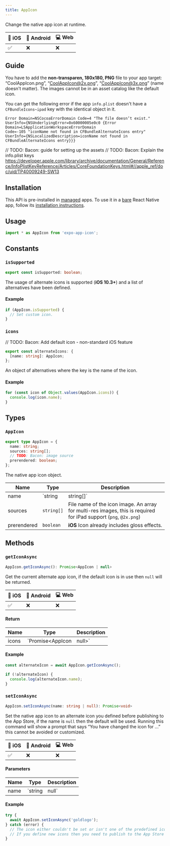 ```yaml
---
title: AppIcon
---
```


Change the native app icon at runtime.

| 🍎 iOS | 💚 Android | 💻 Web |
| ------ | ---------- | ------ |
| ✅     | ❌         | ❌     |

## Guide

You have to add the **non-transparen, 180x180, PNG** file to your app target: “CoolAppIcon.png”, “CoolAppIcon@2x.png”, “CoolAppIcon@3x.png” (name doesn't matter). The images cannot be in an asset catalog like the default icon.

You can get the following error if the app `info.plist` doesn't have a `CFBundleIcons~ipad` key with the identical object in it.

```
Error Domain=NSCocoaErrorDomain Code=4 "The file doesn’t exist."
UserInfo={NSUnderlyingError=0x60000005e0c0 {Error Domain=LSApplicationWorkspaceErrorDomain
Code=-105 "iconName not found in CFBundleAlternateIcons entry"
UserInfo={NSLocalizedDescription=iconName not found in CFBundleAlternateIcons entry}}}
```

// TODO: Bacon: guide for setting up the assets
// TODO: Bacon: Explain the info.plist keys https://developer.apple.com/library/archive/documentation/General/Reference/InfoPlistKeyReference/Articles/CoreFoundationKeys.html#//apple_ref/doc/uid/TP40009249-SW13

## Installation

This API is pre-installed in [managed](../../introduction/managed-vs-bare/#managed-workflow) apps. To use it in a [bare](../../introduction/managed-vs-bare/#bare-workflow) React Native app, follow its [installation instructions](https://github.com/expo/expo/tree/master/packages/expo-app-auth).

## Usage

```js
import * as AppIcon from 'expo-app-icon';
```

## Constants

### `isSupported`

```ts
export const isSupported: boolean;
```

The usage of alternate icons is supported (**iOS 10.3+**) and a list of alternatives have been defined.

#### Example

```ts
if (AppIcon.isSupported) {
  // Set custom icon.
}
```

### `icons`

// TODO: Bacon: Add default icon - non-standard iOS feature

```ts
export const alternateIcons: {
  [name: string]: AppIcon;
};
```

An object of alternatives where the key is the name of the icon.

#### Example

```ts
for (const icon of Object.values(AppIcon.icons)) {
  console.log(icon.name);
}
```

## Types

### `AppIcon`

```ts
export type AppIcon = {
  name: string;
  sources: string[];
  // TODO: Bacon: image source
  prerendered: boolean;
};
```

The native app icon object.

| Name        | Type                | Description                                                                                                      |
| ----------- | ------------------- | ---------------------------------------------------------------------------------------------------------------- |
| name        | `string | string[]` | Name of the icon, used for selecting and querying. iOS: `CFBundleIconFiles`                                      |
| sources     | `string[]`          | File name of the icon image. An array for multi-res images, this is required for iPad support (`png`, `@2x.png`) |
| prerendered | `boolean`           | **iOS** Icon already includes gloss effects.                                                                     |

## Methods

### `getIconAsync`

```js
AppIcon.getIconAsync(): Promise<AppIcon | null>
```

Get the current alternate app icon, if the default icon is in use then `null` will be returned.

| 🍎 iOS | 💚 Android | 💻 Web |
| ------ | ---------- | ------ |
| ✅     | ❌         | ❌     |

#### Return

| Name  | Type                      | Description                                                             |
| ----- | ------------------------- | ----------------------------------------------------------------------- |
| icons | `Promise<AppIcon | null>` | The current alternate app icon or `null` is the default icon is in use. |

#### Example

```js
const alternateIcon = await AppIcon.getIconAsync();

if (!alternateIcon) {
  console.log(alternateIcon.name);
}
```

### `setIconAsync`

```ts
AppIcon.setIconAsync(name: string | null): Promise<void>
```

Set the native app icon to an alternate icon you defined before publishing to the App Store, if the name is `null` then the default will be used. Running this command will show a prompt that says “You have changed the icon for …” this cannot be avoided or customized.

| 🍎 iOS | 💚 Android | 💻 Web |
| ------ | ---------- | ------ |
| ✅     | ❌         | ❌     |

#### Parameters

| Name | Type            | Description                                                                     |
| ---- | --------------- | ------------------------------------------------------------------------------- |
| name | `string | null` | Name of the predefined alternate icon, if `null` then the default will be used. |

#### Example

```js
try {
  await AppIcon.setIconAsync('goldlogo');
} catch (error) {
  // The icon either couldn't be set or isn't one of the predefined icons.
  // If you define new icons then you need to publish to the App Store again.
}
```
